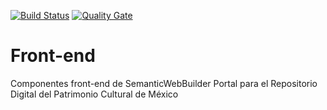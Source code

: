  [![Build Status](https://jenkins.hasdaipacheco.com/buildStatus/icon?job=RDPCM-Front)](https://jenkins.hasdaipacheco.com/job/RDPCM-Front/) 
[![Quality Gate](https://sonarqube.hasdaipacheco.com/api/badges/gate?key=mx.gob.cultura.front:dev)](https://sonarqube.hasdaipacheco.com/dashboard/index/mx.gob.cultura.front:dev)

# Front-end
Componentes front-end de SemanticWebBuilder Portal para el Repositorio Digital del Patrimonio Cultural de México
